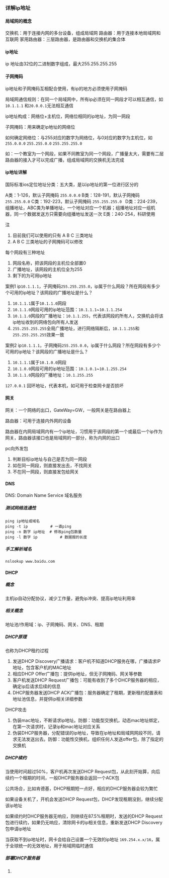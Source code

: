 ### 详解ip地址
#### 局域网的概念
交换机：用于连接内网的多台设备，组成局域网
路由器：用于连接本地局域网和互联网
家用路由器：三层路由器，是路由器和交换机的集合体

#### ip地址
ip 地址由32位的二进制数字组成，最大255.255.255.255

#### 子网掩码
ip地址和子网掩码互相配合使用，有ip的地方必须使用子网掩码

局域网通信规则：在同一个局域网中，所有ip必须在同一网段才可以相互通信，如`10.1.1.1` 和`20.0.0.1`无法相互通信

ip地址构成：网络位+主机位，网络位相同的ip地址，为同一网段

子网掩码：用来确定ip地址的网络位

如何确定网络位：与255对应的数字为网络位，与0对应的数字为主机位，如`255.0.0.0` `255.255.0.0` `255.255.255.0`


如：一个教室为一个网段，如果不同教室为同一个网段，广播量太大，需要有二层路由器的接入才可以完成广播，组成局域网的交换机无法完成

#### ip地址详解
国际标准ios定位地址分类：五大类，是以ip地址的第一位进行区分的

A类：1-126，默认子网掩码 `255.0.0.0`
B类：128-191，默认子网掩码 `255.255.0.0`
C类：192-223，默认子网掩码 `255.255.255.0 `
D类：224-239，组播地址，ABC类为单播地址，一个地址对应一个机器；组播地址对应一组机器，同一个数据发送方只需要向组播地址发送一次
E类：240-254，科研使用

注
1. 目前我们可以使用的只有 A B C 三类地址
2. A B C 三类地址的子网掩码可以修改

每个网段有三种地址
1. 网段名称，把该网段的主机位全部置0
2. 广播地址，该网段的主机位全为255
3. 剩下的为可用ip地址

案例1
ip`10.1.1.1`，子网掩码`255.255.255.0`，ip属于什么网段？所在网段有多少个可用的ip地址？该网段的广播地址是什么？
1. `10.1.1.1`属于`10.1.1.0`网段
2. `10.1.1.0`网段可用的ip地址范围：`10.1.1.1`~`10.1.1.254`
3. `10.1.1.0`网段的广播地址：`10.1.1.255`，代表该网段的所有人，交换机会将该ip地址收到的网络包向所有人发送
4. `255.255.255.255`全局广播地址，进行网络隔断后，`10.1.1.255`和`255.255.255.255`效果一致

案例2
ip`10.1.1.1`，子网掩码`255.255.0.0`，ip属于什么网段？所在网段有多少个可用的ip地址？该网段的广播地址是什么？
1. `10.1.1.1`属于`10.1.0.0`网段
2. `10.1.0.0`网段可用的ip地址范围：`10.1.0.1`~`10.1.255.254`
3. `10.1.1.0`网段的广播地址：`10.1.255.255`

`127.0.0.1` 回环地址，代表本机，如可用于检查网卡是否损坏 

#### 网关
网关：一个网络的出口，GateWay=GW，一般网关是在路由器上

路由器：可用于连接内外网的设备

路由器在内网局域网内有一个ip地址，习惯用于该网段的第一个或最后一个ip作为网关，路由器该接口也是局域网的一部分，称为内网的出口

pc向外发包
1. 判断目标ip地址与自己是否为同一网段
2. 如在同一网段，则直接发出去，不找网关
3. 不在同一网段，则直接发包给网关

#### DNS
DNS: Domain Name Service 域名服务

##### 测试网络连通性
```shell
ping ip地址或域名
ping -t ip          # 一直ping
ping -n 数字 ip地址  # 修改ping包数量
ping -l 数字 ip          # 数据报的长度
```

##### 手工解析域名
`nslookup www.baidu.com`

#### DHCP
##### 概念
主机ip自动分配协议，减少工作量，避免ip冲突、提高ip地址利用率

##### 相关概念
地址池/作用域：ip、子网掩码、网关、DNS、租期

##### DHCP原理
也称为DHCP租约过程
1. 发送DHCP Discovery广播请求：客户机不知道DHCP服务在哪，广播请求IP地址，包含客户机的MAC地址
2. 相应DHCP Offer广播包：提供ip地址，但无子网掩码、网关等参数
3. 客户机发送DHCP Request广播包：可能有收到了多个DHCP服务器的相应，确定ip后请求后续的信息
4. DHCP服务器发送DHCP ACK广播包：服务器确定了租期，更新租约配置表和地址池信息，并提供ip相关详细参数

DHCP攻击
1. 伪装mac地址，不断请求ip地址。防御：功能型交换机，动态mac地址绑定，在第一次请求时，记录ip和mac地址对应关系
2. 伪装DHCP服务器，分配错误的ip地址，导致在ip地址和局域网网段不同，请求无法发送出去。防御：功能性交换机，组织任何人发送offer包，除了指定的交换机

##### DHCP续约
当使用时间超过50%，客户机再次发送DHCP Request包，从此刻开始算，向后续约一个租期的时间，一般DHCP服务器会返回一个ACK包

公共场合，比如肯德基，DHCP租期短一点好，相应的DHCP服务器会较为繁忙

如果设备关机了，开机会发送DHCP Request包，DHCP发现租期没到，继续分配该ip地址

如果续约时DHCP服务器无响应，则继续在87.5%租期时，发送的DHCP Request包进行续约，如果仍无响应，清除网卡的ip相关信息，重新发送DHCP Discovery包申请ip地址

当获取不到ip地址时，网卡会给自己设置一个无效的ip地址 `169.254.x.x/16`，属于全球统一的无效地址，用于局域网临时通信

##### 部署DHCP服务器
1. 